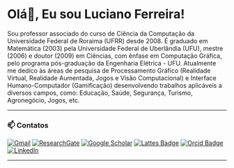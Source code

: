 # Olá👋, Eu sou Luciano Ferreira!

Sou professor associado do curso de Ciência da Computação da Universidade Federal de Roraima (UFRR) desde 2008. É graduado em Matemática (2003) pela Universidade Federal de Uberlândia (UFU), mestre (2006) e doutor (2009) em Ciências, com ênfase em Computação Gráfica, pelo programa pós-graduação da Engenharia Elétrica - UFU. Atualmente me dedico às áreas de pesquisa de Processamento Gráfico (Realidade Virtual, Realidade Aumentada, Jogos e Visão Computacional) e Interface Humano-Computador (Gamificação) desenvolvendo trabalhos aplicáveis a diversos campos, como: Educação, Saúde, Segurança, Turismo, Agronegócio, Jogos, etc.

---

### 📫 Contatos
[![Gmail](https://img.shields.io/badge/Gmail-gray?style=for-the-badge&logo=gmail&logoColor=red)](mailto:fsluciano.ufrr@gmail.com)
[![ResearchGate](https://img.shields.io/badge/ResearchGate-00CCBB?style=for-the-badge&logo=ResearchGate&logoColor=white)](https://www.researchgate.net/profile/Luciano-Silva-61)
[![Google Scholar](https://img.shields.io/badge/Google%20Scholar-4285F4?style=for-the-badge&logo=google-scholar&logoColor=white)](https://scholar.google.com/citations?user=zM-PHG8AAAAJ&hl=pt-BR)
[![Lattes Badge](https://img.shields.io/badge/-Lattes-orange?style=for-the-badge&logo=GitBook&logoColor=white)](http://lattes.cnpq.br/0130858112372443)
[![Orcid Badge](https://img.shields.io/badge/-orcid-gray?style=for-the-badge&logo=orcid)](https://orcid.org/0000-0003-1743-4932)
[![LinkedIn](https://img.shields.io/badge/LinkedIn-0077B5?style=for-the-badge&logo=linkedin&logoColor=white)](https://www.linkedin.com/in/luciano-ferreira-silva-74082421a/)

---
